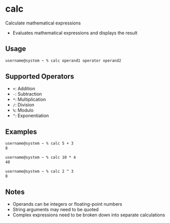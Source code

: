 # calc

Calculate mathematical expressions

- Evaluates mathematical expressions and displays the result

## Usage

```txt
username@system ~ % calc operand1 operator operand2
```

## Supported Operators

- `+`: Addition
- `-`: Subtraction
- `*`: Multiplication
- `/`: Division
- `%`: Modulo
- `^`: Exponentiation

## Examples

```txt
username@system ~ % calc 5 + 3
8

username@system ~ % calc 10 * 4
40

username@system ~ % calc 2 ^ 3
8
```

## Notes

- Operands can be integers or floating-point numbers
- String arguments may need to be quoted
- Complex expressions need to be broken down into separate calculations
